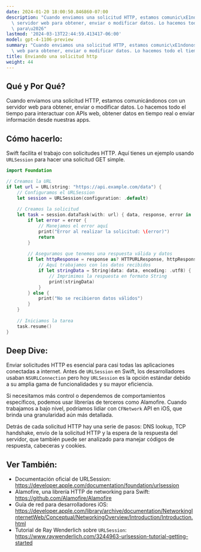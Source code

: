 ```yaml
---
date: 2024-01-20 18:00:50.846860-07:00
description: "Cuando enviamos una solicitud HTTP, estamos comunic\xE1ndonos con un\
  \ servidor web para obtener, enviar o modificar datos. Lo hacemos todo el tiempo\
  \ para\u2026"
lastmod: '2024-03-13T22:44:59.413417-06:00'
model: gpt-4-1106-preview
summary: "Cuando enviamos una solicitud HTTP, estamos comunic\xE1ndonos con un servidor\
  \ web para obtener, enviar o modificar datos. Lo hacemos todo el tiempo para\u2026"
title: Enviando una solicitud http
weight: 44
---
```


## Qué y Por Qué?

Cuando enviamos una solicitud HTTP, estamos comunicándonos con un servidor web para obtener, enviar o modificar datos. Lo hacemos todo el tiempo para interactuar con APIs web, obtener datos en tiempo real o enviar información desde nuestras apps.

## Cómo hacerlo:

Swift facilita el trabajo con solicitudes HTTP. Aquí tienes un ejemplo usando `URLSession` para hacer una solicitud GET simple.

```Swift
import Foundation

// Creamos la URL
if let url = URL(string: "https://api.example.com/data") {
    // Configuramos el URLSession
    let session = URLSession(configuration: .default)
    
    // Creamos la solicitud
    let task = session.dataTask(with: url) { data, response, error in
        if let error = error {
            // Manejamos el error aquí
            print("Error al realizar la solicitud: \(error)")
            return
        }
        
        // Aseguramos que tenemos una respuesta válida y datos
        if let httpResponse = response as? HTTPURLResponse, httpResponse.statusCode == 200, let data = data {
            // Aquí trabajamos con los datos recibidos
            if let stringData = String(data: data, encoding: .utf8) {
                // Imprimimos la respuesta en formato String
                print(stringData)
            }
        } else {
            print("No se recibieron datos válidos")
        }
    }
    
    // Iniciamos la tarea
    task.resume()
}
```

## Deep Dive:

Enviar solicitudes HTTP es esencial para casi todas las aplicaciones conectadas a internet. Antes de `URLSession` en Swift, los desarrolladores usaban `NSURLConnection` pero hoy `URLSession` es la opción estándar debido a su amplia gama de funcionalidades y su mayor eficiencia.

Si necesitamos más control o dependemos de comportamientos específicos, podemos usar librerías de terceros como Alamofire. Cuando trabajamos a bajo nivel, podríamos lidiar con `CFNetwork` API en iOS, que brinda una granularidad aún más detallada.

Detrás de cada solicitud HTTP hay una serie de pasos: DNS lookup, TCP handshake, envío de la solicitud HTTP y la espera de la respuesta del servidor, que también puede ser analizado para manejar códigos de respuesta, cabeceras y cookies.

## Ver También:

- Documentación oficial de URLSession: https://developer.apple.com/documentation/foundation/urlsession
- Alamofire, una librería HTTP de networking para Swift: https://github.com/Alamofire/Alamofire
- Guía de red para desarrolladores iOS: https://developer.apple.com/library/archive/documentation/NetworkingInternetWeb/Conceptual/NetworkingOverview/Introduction/Introduction.html
- Tutorial de Ray Wenderlich sobre `URLSession`: https://www.raywenderlich.com/3244963-urlsession-tutorial-getting-started
